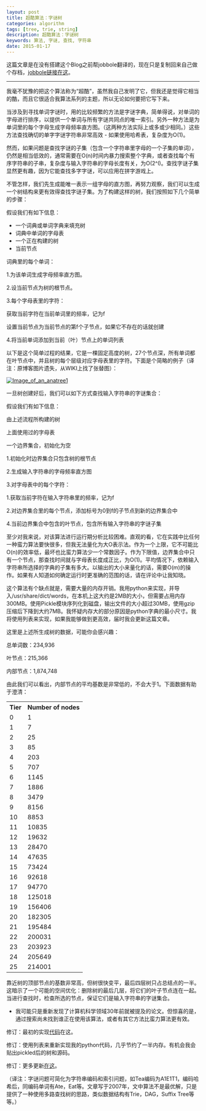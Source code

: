 ```yaml
---
layout: post
title: 超酷算法：字谜树
categories: algorithm
tags: [tree, trie, string]
description: 超酷算法：字谜树
keywords: 算法, 字谜, 查找, 字符串
date: 2015-01-17
---
```


这篇文章是在没有搭建这个Blog之前帮jobbole翻译的，现在只是复制回来自己做个存档，[jobbole链接在这](http://blog.jobbole.com/83217/)。

----------

我毫不犹豫的把这个算法称为“超酷”，虽然我自己发明了它，但我还是觉得它相当的酷，而且它很适合我算法系列的主题，所以无论如何要把它写下来。

<!--more-->

当涉及到寻找单词字谜时，用的比较频繁的方法是字谜字典，简单得说，对单词的字母进行排序，以提供一个单词与所有字谜共同点的唯一索引。另外一种方法是为单词里的每个字母生成字母频率直方图。（这两种方法实际上或多或少相同。）这些方法查找确切的单字字谜字符串非常高效 - 如果使用哈希表，复杂度为O(1)。

然而，如果问题是查找字谜的子集（包含一个字符串里字母的一个子集的单词），仍然是相当低效的，通常需要在O(n)时间内暴力搜索整个字典，或者查找每个有序字符串的子串，复杂度与输入字符串的字母长度有关，为O(2^l)。查找字谜子集显然更有趣，因为它能查找多字字谜，可以应用在拼字游戏上。

不管怎样，我们先生成能唯一表示一组字母的直方图，再努力观察，我们可以生成一个树结构来更有效得查找字谜子集。为了构建这样的树，我们按照如下几个简单的步骤：

假设我们有如下信息：

* 一个词典或单词字典来填充树
* 词典中单词的字母表
* 一个正在构建的树
* 当前节点

词典里的每个单词：

 1.为该单词生成字母频率直方图。

 2.设当前节点为树的根节点。

 3.每个字母表里的字符：

 获取当前字符在当前单词里的频率，记为f

 设置当前节点为当前节点的第f个子节点，如果它不存在的话就创建

 4.将当前单词添加到当前（叶）节点上的单词列表

以下是这个简单过程的结果，它是一棵固定高度的树，27个节点深，所有单词都在叶节点中，并且树的每个层级对应字母表里的字符。下面是个简略的例子（译注：原博客图片遗失，从WIKI上找了张替图）：

[![Image_of_an_anatree1](http://fanyi.jobbole.com/wp-content/uploads/sites/9/2014/10/Image_of_an_anatree1-300x197.png)](http://fanyi.jobbole.com/wp-content/uploads/sites/9/2014/10/Image_of_an_anatree1.png)

一旦树创建好后，我们可以如下方式查找输入字符串的字谜集合：

假设我们有如下信息：

由上述流程所构建的树

 上面使用过的字母表

 一个边界集合，初始化为空

1.初始化时边界集合只包含树的根节点

 2.生成输入字符串的字母频率直方图

 3.对字母表中的每个字符：

 1.获取当前字符在输入字符串里的频率，记为f

 2.对边界集合里的每个节点，添加标号为0到f的子节点到新的边界集合中

 4.当前边界集合中包含的叶节点，包含所有输入字符串的字谜子集

至少对我来说，对该算法进行运行期分析比较困难。直观的看，它在实践中比任何一种蛮力算法要快很多，但我无法量化为大O表示法。作为一个上限，它不可能比O(n)的效率低，最坏也比蛮力算法少一个常数因子。作为下限值，边界集合中只有一个节点，那查找时间就与字母表长度成正比，为O(1)。平均情况下，依赖输入字符串所选择的字典的子集有多大。以输出的大小来量化的话，需要O(m)的操作。如果有人知道如何确定运行时更准确的范围的话，请在评论中让我知晓。

这个算法有个缺点就是，需要大量的内存开销。我用python来实现，并导入/usr/share/dict/words，在本机上这大约是2MB的大小，但需要占用内存300MB。使用Pickle模块序列化到磁盘，输出文件的大小超过30MB，使用gzip压缩后下降到大约7MB。我怀疑内存大的部分原因是python字典的最小尺寸。我将使用列表来实现，如果我能够做到更高效，届时我会更新这篇文章。

这里是上述所生成树的数据，可能你会感兴趣：

 总单词数：234,936

 叶节点：215,366

 内部节点：1,874,748

由此我们可以看出，内部节点的平均基数是非常低的，不会大于1。下面数据有助于澄清：

<table><tbody><tr><th>Tier</th><th>Number of nodes</th></tr><tr><td>0</td><td>1</td></tr><tr><td>1</td><td>7</td></tr><tr><td>2</td><td>25</td></tr><tr><td>3</td><td>85</td></tr><tr><td>4</td><td>203</td></tr><tr><td>5</td><td>707</td></tr><tr><td>6</td><td>1145</td></tr><tr><td>7</td><td>1886</td></tr><tr><td>8</td><td>3479</td></tr><tr><td>9</td><td>8156</td></tr><tr><td>10</td><td>8853</td></tr><tr><td>11</td><td>10835</td></tr><tr><td>12</td><td>19632</td></tr><tr><td>13</td><td>28470</td></tr><tr><td>14</td><td>47635</td></tr><tr><td>15</td><td>73424</td></tr><tr><td>16</td><td>92618</td></tr><tr><td>17</td><td>94770</td></tr><tr><td>18</td><td>125018</td></tr><tr><td>19</td><td>156406</td></tr><tr><td>20</td><td>182305</td></tr><tr><td>21</td><td>195484</td></tr><tr><td>22</td><td>200031</td></tr><tr><td>23</td><td>203923</td></tr><tr><td>24</td><td>205649</td></tr><tr><td>25</td><td>214001</td></tr></tbody></table>

靠近树的顶部节点的基数非常高，但树很快变平，最后四层树只占总结点的一半。这暗示了一个可能的空间优化：删除树的最后几层，将它们的叶子节点连在一起。当进行查找时，检查所选的节点，保证它们是输入字符串的字谜集合。

* 我可能只是重新发现了计算机科学领域30年前就被提及的论文。但惊喜的是，通过搜索尚未找到谁正在使用该算法，或者有其它方法比蛮力算法更有效。

修订：最初的实现[代码](http://blog.notdot.net/uploads/anagramfinder.pys)在这。

修订：使用列表来重新实现我的python代码，几乎节约了一半内存。有机会我会贴出pickled后的树和源码。

修订：更多更新[在这](http://blog.notdot.net/archives/39-Update-on-Anagram-Trees.html)。

（译注：字谜问题可简化为字符串编码和索引问题，如Tea编码为A1E1T1，编码哈希后，同编码单词有Ate，Eat等。文章写于2007年，文中算法不是最优解，只是提供了一种使用多路查找树的思路，类似数据结构有Trie，DAG，Suffix Tree等等。）